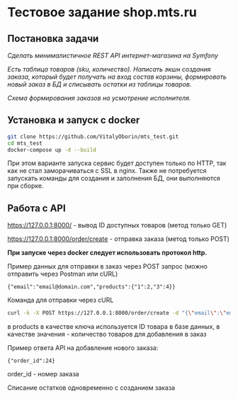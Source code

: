# Тестовое задание shop.mts.ru
## Постановка задачи<a name="task"></a>

_Сделать минималистичное REST API интернет-магазина на Symfony_

_Есть таблица товаров (sku, количество). Написать экшн создания заказа, который будет получать на вход состав корзины, формировать новый заказ в БД и списывать остатки из таблицы товаров._

_Схема формирования заказов на усмотрение исполнителя._

## Установка и запуск с docker<a name="docker"></a>
```bash
git clone https://github.com/VitalyOborin/mts_test.git
cd mts_test
docker-compose up -d --build
```
При этом варианте запуска сервис будет доступен только по HTTP, так как не стал заморачиваться с SSL в nginx. 
Также не потребуется запускать команды для создания и заполнения БД, 
они выполняются при сборке.

## Работа с API<a name="api"></a>
https://127.0.0.1:8000/ - вывод ID доступных товаров (метод только GET)

https://127.0.0.1:8000/order/create - отправка заказа (метод только POST)

**При запуске через docker следует использовать протокол http.**

Пример данных для отправки в заказ через POST запрос (можно отправить через Postman или cURL)

`{"email":"email@domain.com","products":{"1":2,"3":4}}`

Команда для отправки через cURL

```bash
curl -k -X POST https://127.0.0.1:8000/order/create -d "{\"email\":\"email@domain.com\",\"products\":{\"1\":1,\"3\":4}}" -H "Content-Type: application/json"
```

в products в качестве ключа используется ID товара в базе данных, 
в качестве значения - количество товаров для добавления в заказ

Пример ответа API на добавление нового заказа:

`{"order_id":24}`

order_id - номер заказа

Списание остатков одновременно с созданием заказа
